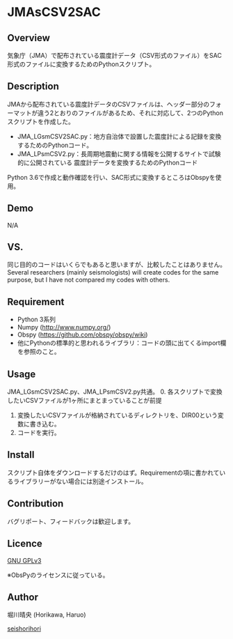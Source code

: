 JMAsCSV2SAC
====
## Overview
気象庁（JMA）で配布されている震度計データ（CSV形式のファイル）をSAC形式のファイルに変換するためのPythonスクリプト。

## Description
JMAから配布されている震度計データのCSVファイルは、ヘッダー部分のフォーマットが違う2とおりのファイルがあるため、それに対応して、2つのPythonスクリプトを作成した。
* JMA_LGsmCSV2SAC.py：地方自治体で設置した震度計による記録を変換するためのPythonコード。
* JMA_LPsmCSV2.py：長周期地震動に関する情報を公開するサイトで試験的に公開されている
震度計データを変換するためのPythonコード

Python 3.6で作成と動作確認を行い、SAC形式に変換するところはObspyを使用。

## Demo
N/A

## VS. 
同じ目的のコードはいくらでもあると思いますが、比較したことはありません。
Several researchers (mainly seismologists) will create codes for the same purpose, but I have not compared my codes with others.  

## Requirement
* Python 3系列
* Numpy (http://www.numpy.org/)
* Obspy (https://github.com/obspy/obspy/wiki)
* 他にPythonの標準的と思われるライブラリ：コードの頭に出てくるimport欄を参照のこと。

## Usage
JMA_LGsmCSV2SAC.py、JMA_LPsmCSV2.py共通。
0. 各スクリプトで変換したいCSVファイルが1ヶ所にまとまっていることが前提
1. 変換したいCSVファイルが格納されているディレクトリを、DIR00という変数に書き込む。
2. コードを実行。

## Install
スクリプト自体をダウンロードするだけのはず。Requirementの項に書かれているライブラリーがない場合には別途インストール。

## Contribution
バグリポート、フィードバックは歓迎します。

## Licence
[GNU GPLv3](https://choosealicense.com/licenses/gpl-3.0/)

※ObsPyのライセンスに従っている。

## Author
堀川晴央 (Horikawa, Haruo)

[seishorihori](https://github.com/seishorihori)
